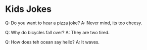# Kids Jokes

Q: Do you want to hear a pizza joke?
A: Never mind, its too cheesy.

Q: Why do bicycles fall over?
A: They are two tired.

Q: How does teh ocean say hello?
A: It waves.